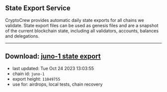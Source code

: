 ## State Export Service
CryptoCrew provides automatic daily state exports for all chains we validate. State export files can be used as genesis files and are a snapshot of the current blockchain state, including all validators, accounts, balances and delegations.

---
**Download: [juno-1 state export](https://dl.ccvalidators.com/SERVICE/juno/juno-1_export_11049755.json)**
---

- last updated: Tue Oct 24 2023 13:03:55
- chain id: `juno-1`
- export height: `11049755`
- use for: airdrops, local tests, chain recovery
